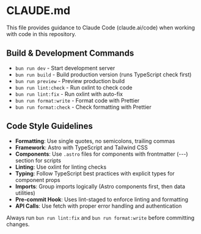# CLAUDE.md

This file provides guidance to Claude Code (claude.ai/code) when working with code in this repository.

## Build & Development Commands

- `bun run dev` - Start development server
- `bun run build` - Build production version (runs TypeScript check first)
- `bun run preview` - Preview production build
- `bun run lint:check` - Run oxlint to check code
- `bun run lint:fix` - Run oxlint with auto-fix
- `bun run format:write` - Format code with Prettier
- `bun run format:check` - Check formatting with Prettier

## Code Style Guidelines

- **Formatting**: Use single quotes, no semicolons, trailing commas
- **Framework**: Astro with TypeScript and Tailwind CSS
- **Components**: Use `.astro` files for components with frontmatter (---) section for scripts
- **Linting**: Use oxlint for linting checks
- **Typing**: Follow TypeScript best practices with explicit types for component props
- **Imports**: Group imports logically (Astro components first, then data utilities)
- **Pre-commit Hook**: Uses lint-staged to enforce linting and formatting
- **API Calls**: Use fetch with proper error handling and authentication

Always run `bun run lint:fix` and `bun run format:write` before committing changes.
